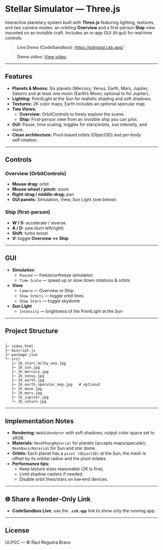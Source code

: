 # Stellar Simulator — Three.js

Interactive planetary system built with **Three.js** featuring lighting, textures, and two camera modes: an orbiting **Overview** and a first-person **Ship** view mounted on an invisible craft. Includes an in-app GUI (lil‑gui) for real‑time controls.

> **Live Demo (CodeSandbox):** https://pdnqqd.csb.app/

> **Demo video:** [View video](media/DEMO-IG.mp4)
 

---

##  Features

- **Planets & Moons:** Six planets (Mercury, Venus, Earth, Mars, Jupiter, Saturn) and at least one moon (Earth’s Moon; optional Io for Jupiter).
- **Lighting:** PointLight at the Sun for realistic shading and soft shadows.
- **Textures:** 2K color maps; Earth includes an optional specular map.
- **Two Views:**  
  - **Overview:** OrbitControls to freely explore the scene.  
  - **Ship:** First‑person view from an invisible ship you can pilot.
- **GUI:** Pause, time scaling, toggles for stars/orbits, sun intensity, and more.
- **Clean architecture:** Pivot‑based orbits (Object3D) and per‑body self‑rotation.

---

##  Controls

### Overview (OrbitControls)
- **Mouse drag:** orbit
- **Mouse wheel / pinch:** zoom
- **Right‑drag / middle‑drag:** pan
- **GUI panels:** Simulation, View, Sun Light (see below)

### Ship (first‑person)
- **W / S:** accelerate / reverse  
- **A / D:** yaw (turn left/right)  
- **Shift:** turbo boost  
- **V:** toggle **Overview ↔ Ship**

---

##  GUI 

- **Simulation**
  - `Paused` — freeze/unfreeze simulation
  - `Time Scale` — speed up or slow down rotations & orbits
- **View**
  - `Camera` — Overview or Ship
  - `Show Orbits` — toggle orbit lines
  - `Show Stars` — toggle skydome
- **Sun Light**
  - `Intensity` — brightness of the PointLight at the Sun

---

##  Project Structure

```
.
├─ index.html
├─ miscript.js
├─ package.json
└─ src/
   ├─ 2k_stars_milky_way.jpg
   ├─ 2k_sun.jpg
   ├─ 2k_mercury.jpg
   ├─ 2k_venus.jpg
   ├─ 2k_earth.jpg
   ├─ 2k_earth_specular_map.jpg   # optional
   ├─ 2k_moon.jpg
   ├─ 2k_mars.jpg
   ├─ 2k_jupiter.jpg
   └─ 2k_saturn.jpg
```
---

##  Implementation Notes

- **Rendering:** `WebGLRenderer` with soft shadows; output color space set to sRGB.
- **Materials:** `MeshPhongMaterial` for planets (accepts maps/specular); `MeshBasicMaterial` for Sun and star dome.
- **Orbits:** Each planet has a `pivot (Object3D)` at the Sun; the mesh is offset by its orbital radius and the pivot rotates.
- **Performance tips:**
  - Keep texture sizes reasonable (2K is fine).  
  - Limit shadow casters if needed.  
  - Disable orbit lines/stars on low‑end devices.

---

## 🌐 Share a Render‑Only Link

- **CodeSandbox Live**: use the **`.csb.app`** link to show only the running app.

---

##  License 
ULPGC — © Raul Reguera Bravo
